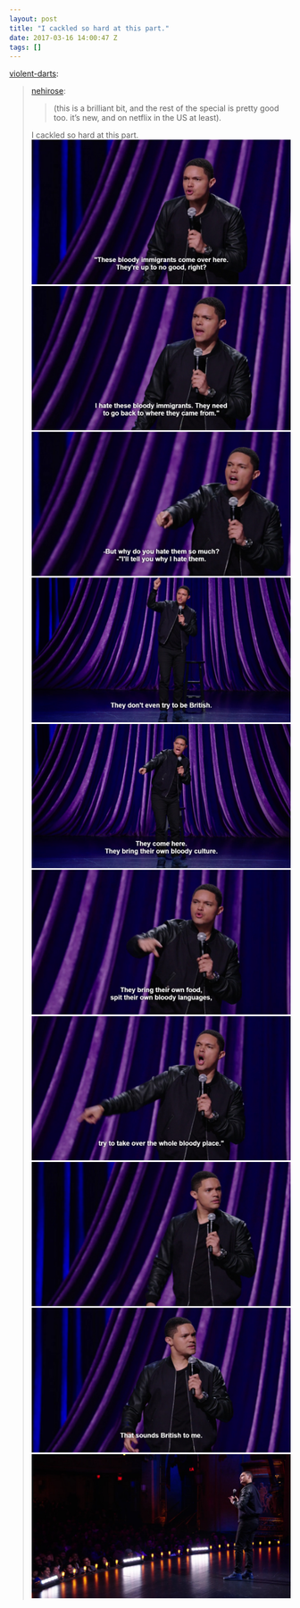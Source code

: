 ```yaml
---
layout: post
title: "I cackled so hard at this part."
date: 2017-03-16 14:00:47 Z
tags: []
---
```

[violent-darts](https://violent-darts.tumblr.com/post/158354411480/nehirose-this-is-a-brilliant-bit-and-the-rest):

> [nehirose](http://nehirose.tumblr.com/post/158301406543/this-is-a-brilliant-bit-and-the-rest-of-the):
> 
> > (this is a brilliant bit, and the rest of the special is pretty good too. it’s new, and on netflix in the US at least).
> 
> I cackled so hard at this part.
![](/media/2017/03/158474152310_0.jpg)
![](/media/2017/03/158474152310_1.jpg)
![](/media/2017/03/158474152310_2.jpg)
![](/media/2017/03/158474152310_3.jpg)
![](/media/2017/03/158474152310_4.jpg)
![](/media/2017/03/158474152310_5.jpg)
![](/media/2017/03/158474152310_6.jpg)
![](/media/2017/03/158474152310_7.jpg)
![](/media/2017/03/158474152310_8.jpg)
![](/media/2017/03/158474152310_9.jpg)
